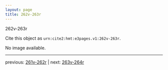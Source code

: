 ```yaml
---
layout: page
title: 262v-263r
---
```


262v-263r

Cite this object as `urn:cite2:hmt:e3pages.v1:262v-263r`.

No image available. 



---

previous: [261v-262r](../261v-262r/) | next: [263v-264r](../263v-264r/)
